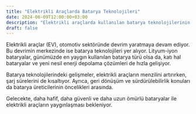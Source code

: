 ```yaml
---
title: "Elektrikli Araçlarda Batarya Teknolojileri"
date: 2024-06-09T12:00:00+03:00
description: "Elektrikli araçlarda kullanılan batarya teknolojilerinin güncel durumu ve geleceği."
draft: false
---
```


Elektrikli araçlar (EV), otomotiv sektöründe devrim yaratmaya devam ediyor. Bu devrimin merkezinde ise batarya teknolojileri yer alıyor. Lityum-iyon bataryalar, günümüzde en yaygın kullanılan batarya türü olsa da, katı hal bataryalar ve yeni nesil enerji depolama çözümleri de hızla gelişiyor.

Batarya teknolojilerindeki gelişmeler, elektrikli araçların menzilini artırırken, şarj sürelerini de kısaltıyor. Ayrıca, geri dönüşüm ve sürdürülebilirlik konuları da batarya üreticilerinin öncelikleri arasında.

Gelecekte, daha hafif, daha güvenli ve daha uzun ömürlü bataryalar ile elektrikli araçların yaygınlaşması bekleniyor. 